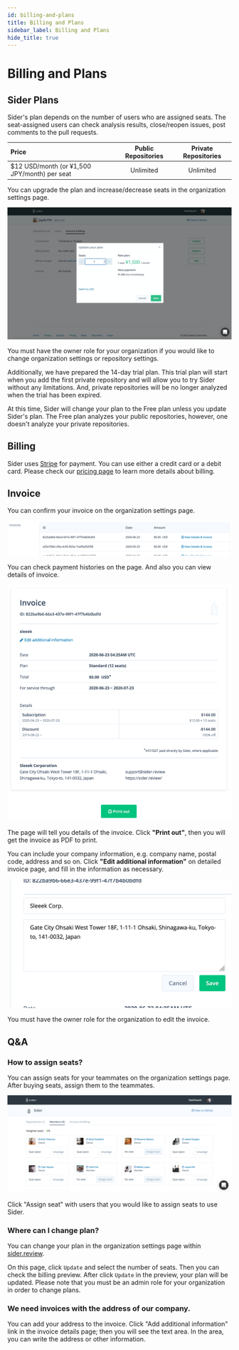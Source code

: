 ```yaml
---
id: billing-and-plans
title: Billing and Plans
sidebar_label: Billing and Plans
hide_title: true
---
```


# Billing and Plans

## Sider Plans

Sider's plan depends on the number of users who are assigned seats. The seat-assigned users can check analysis results, close/reopen issues, post comments to the pull requests.

| Price                                         | Public Repositories | Private Repositories |
| :-------------------------------------------- | :-----------------: | :------------------: |
| \$12 USD/month (or ¥1,500 JPY/month) per seat |      Unlimited      |      Unlimited       |

You can upgrade the plan and increase/decrease seats in the organization settings page.

![Seat Allocation](./assets/seat_allocation_modal.png)

You must have the owner role for your organization if you would like to change organization settings or repository settings.

Additionally, we have prepared the 14-day trial plan. This trial plan will start when you add the first private repository and will allow you to try Sider without any limitations. And, private repositories will be no longer analyzed when the trial has been expired.

At this time, Sider will change your plan to the Free plan unless you update Sider's plan. The Free plan analyzes your public repositories, however, one doesn't analyze your private repositories.

## Billing

Sider uses [Stripe](https://stripe.com/) for payment. You can use either a credit card or a debit card. Please check our [pricing page](https://sider.review/pricing) to learn more details about billing.

## Invoice

You can confirm your invoice on the organization settings page.

![Invoice](./assets/invoices.png)

You can check payment histories on the page. And also you can view details of invoice.

![Invoice Details](./assets/invoice-details.png)

The page will tell you details of the invoice. Click **"Print out"**, then you will get the invoice as PDF to print.

You can include your company information, e.g. company name, postal code, address and so on.
Click **"Edit additional information"** on detailed invoice page, and fill in the information as necessary.

![Company Information](./assets/invoice-company-info.png)

You must have the owner role for the organization to edit the invoice.

## Q&A

### How to assign seats?

You can assign seats for your teammates on the organization settings page. After buying seats, assign them to the teammates.

![Assign seats for users](./assets/assign_seats_for_users.png)

Click "Assign seat" with users that you would like to assign seats to use Sider.

### Where can I change plan?

You can change your plan in the organization settings page within [sider.review](https://sider.review/).

On this page, click `Update` and select the number of seats. Then you can check the billing preview. After click `Update` in the preview, your plan will be updated. Please note that you must be an admin role for your organization in order to change plans.

### We need invoices with the address of our company.

You can add your address to the invoice. Click "Add additional information" link in the invoice details page; then you will see the text area. In the area, you can write the address or other information.
